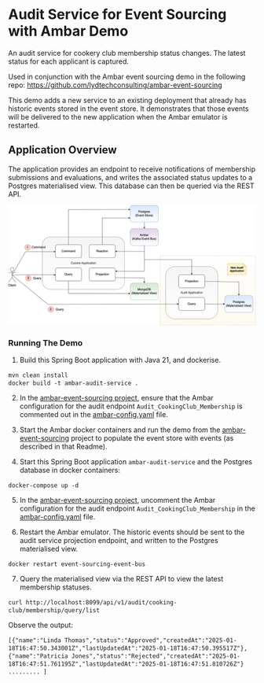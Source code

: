 # Audit Service for Event Sourcing with Ambar Demo

An audit service for cookery club membership status changes.  The latest status for each applicant is captured.

Used in conjunction with the Ambar event sourcing demo in the following repo:
https://github.com/lydtechconsulting/ambar-event-sourcing

This demo adds a new service to an existing deployment that already has historic events stored in the event store.  It demonstrates that those events will be delivered to the new application when the Ambar emulator is restarted.

## Application Overview

The application provides an endpoint to receive notifications of membership submissions and evaluations, and writes the associated status updates to a Postgres materialised view.  This database can then be queried via the REST API.

![Audit service](resources/ambar-audit-application.png)

### Running The Demo

1. Build this Spring Boot application with Java 21, and dockerise.

```
mvn clean install
docker build -t ambar-audit-service .
```

2. In the [ambar-event-sourcing project](https://github.com/lydtechconsulting/ambar-event-sourcing/blob/main/local-development/ambar-config.yaml#L48), ensure that the Ambar configuration for the audit endpoint `Audit_CookingClub_Membership` is commented out in the [ambar-config.yaml](https://github.com/lydtechconsulting/ambar-event-sourcing/blob/main/local-development/ambar-config.yaml#L48) file.

3. Start the Ambar docker containers and run the demo from the [ambar-event-sourcing](https://github.com/lydtechconsulting/ambar-event-sourcing) project to populate the event store with events (as described in that Readme).

4. Start this Spring Boot application `ambar-audit-service` and the Postgres database in docker containers:
```
docker-compose up -d
```

5. In the [ambar-event-sourcing project](https://github.com/lydtechconsulting/ambar-event-sourcing/blob/main/local-development/ambar-config.yaml#L48), uncomment the Ambar configuration for the audit endpoint `Audit_CookingClub_Membership` in the [ambar-config.yaml](https://github.com/lydtechconsulting/ambar-event-sourcing/blob/main/local-development/ambar-config.yaml#L48) file.

6. Restart the Ambar emulator.  The historic events should be sent to the audit service projection endpoint, and written to the Postgres materialised view.
```
docker restart event-sourcing-event-bus
```

7. Query the materialised view via the REST API to view the latest membership statuses.
```
curl http://localhost:8099/api/v1/audit/cooking-club/membership/query/list
```
Observe the output:
```
[{"name":"Linda Thomas","status":"Approved","createdAt":"2025-01-18T16:47:50.343001Z","lastUpdatedAt":"2025-01-18T16:47:50.395517Z"},{"name":"Patricia Jones","status":"Rejected","createdAt":"2025-01-18T16:47:51.761195Z","lastUpdatedAt":"2025-01-18T16:47:51.810726Z"} ......... ]
```
